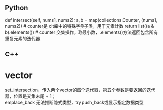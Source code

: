 ## Python

def intersect(self, nums1, nums2):
    a, b = map(collections.Counter, (nums1, nums2))   # counter是 clt库中的特殊字典子类，用于元素计数
    return list((a & b).elements()) # counter 交集操作，取最小数，.elements()方法返回包含所有重复元素的迭代器


## C++   
# vector       
set_intersection，传入两个vector的四个迭代器，第五个参数是要返回的迭代器，位置是交集末尾 + 1；        
emplace_back 无法推断隐式类型，try push_back或显示指定数据类型        
